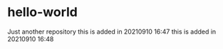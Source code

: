 # hello-world
Just another repository
this is added in 20210910 16:47
this is added in 20210910 16:48

